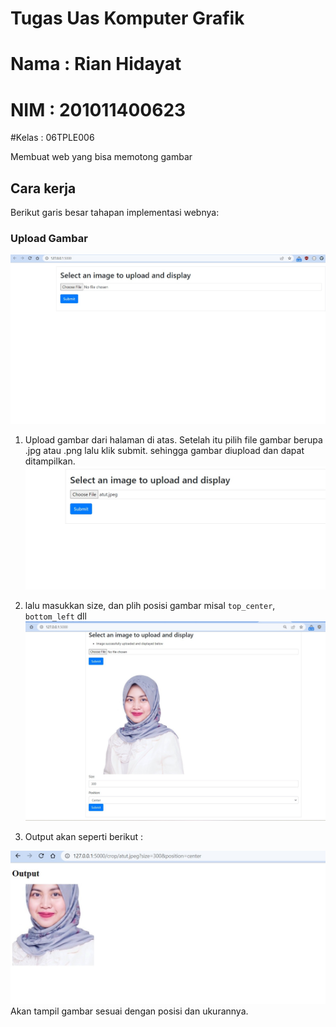 # Tugas Uas Komputer Grafik
# Nama : Rian Hidayat
# NIM  : 201011400623
#Kelas : 06TPLE006

Membuat web yang bisa memotong gambar

## Cara kerja
Berikut garis besar tahapan implementasi webnya:

### Upload Gambar
![enter image description here](https://raw.githubusercontent.com/rianhd15/rianhd_komputer-grafik_uas/main/Caputre/upload%20file.jpg)
1. Upload gambar dari halaman di atas.
Setelah itu pilih file gambar berupa .jpg atau .png lalu klik submit. sehingga gambar diupload dan dapat ditampilkan.
![enter image description here](https://raw.githubusercontent.com/rianhd15/rianhd_komputer-grafik_uas/main/Caputre/upload%20file%20jpeg.jpg)

2. lalu masukkan size, dan plih posisi gambar misal `top_center`, `bottom_left` dll
![enter image description here](https://raw.githubusercontent.com/rianhd15/rianhd_komputer-grafik_uas/main/Caputre/masukkan%20ukuran%20crop.jpg)

3. Output akan seperti berikut :

 ![enter image description here](https://raw.githubusercontent.com/rianhd15/rianhd_komputer-grafik_uas/main/Caputre/hasil%20output.jpg)
Akan tampil gambar sesuai dengan posisi dan ukurannya.
